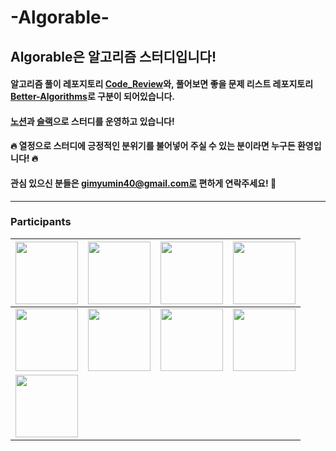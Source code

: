 # -Algorable-
## Algorable은 알고리즘 스터디입니다!

#### 알고리즘 풀이 레포지토리 [Code_Review](https://github.com/Algorable/Code_Review)와, 풀어보면 좋을 문제 리스트 레포지토리 [Better-Algorithms](https://github.com/Algorable/Better-Algorithms)로 구분이 되어있습니다.
#### [노션](https://devyuminkim.notion.site/Algorable-3979c68839e54e779079db3947841aa3)과 [슬랙](https://join.slack.com/t/algorable/shared_invite/zt-1s3343oo1-qb6YzDNwv2PhG9Uttn5cmQ)으로 스터디를 운영하고 있습니다!
#### 🔥 열정으로 스터디에 긍정적인 분위기를 불어넣어 주실 수 있는 분이라면 누구든 환영입니다! 🔥
#### 관심 있으신 분들은 gimyumin40@gmail.com로 편하게 연락주세요! 🤗

----

### Participants

| <a href="https://github.com/devYuMinKim"><img src="https://avatars.githubusercontent.com/u/55650732?v=4" width="100" height="100"/></a> | <a href="https://github.com/d556f8"><img src="https://avatars.githubusercontent.com/u/64972038?v=4" width="100" height="100"/></a> | <a href="https://github.com/Z00One"><img src="https://avatars.githubusercontent.com/u/102473964?v=4" width="100" height="100"/></a> | <a href="https://github.com/Jaeil-Lee"><img src="https://avatars.githubusercontent.com/u/108773192?v=4" width="100" height="100"/></a> |
| :---: | :---: | :---: | :---: |
| <a href="https://github.com/jinsooho3"><img src="https://avatars.githubusercontent.com/u/109533678?v=4" width="100" height="100"/></a> | <a href="https://github.com/hmin1022"><img src="https://avatars.githubusercontent.com/u/121006387?v=4" width="100" height="100"/></a> | <a href="https://github.com/Motitory"><img src="https://avatars.githubusercontent.com/u/78538708?v=4" width="100" height="100"/></a> | <a href="https://github.com/JOHYEONJUN39"><img src="https://avatars.githubusercontent.com/u/93760720?v=4" width="100" height="100"/></a> |
| <a href="https://github.com/lifetime909"><img src="https://avatars.githubusercontent.com/u/73512015?v=4" width="100" height="100"/></a> |  |  |  |
